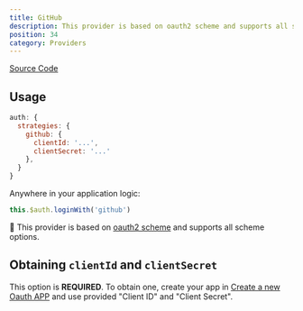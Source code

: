 ```yaml
---
title: GitHub
description: This provider is based on oauth2 scheme and supports all scheme options
position: 34
category: Providers
---
```


[Source Code](https://github.com/nuxt-community/auth-module/blob/dev/src/providers/github.ts)


## Usage

```js
auth: {
  strategies: {
    github: {
      clientId: '...',
      clientSecret: '...'
    },
  }
}
```

Anywhere in your application logic:

```js
this.$auth.loginWith('github')
```

💁 This provider is based on [oauth2 scheme](../schemes/oauth2) and supports all scheme options.

## Obtaining `clientId` and `clientSecret`

This option is **REQUIRED**. To obtain one, create your app in [Create a new Oauth APP](https://github.com/settings/applications/new) and use provided "Client ID" and "Client Secret".

